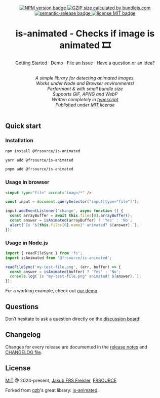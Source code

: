 
<p align="center">
  <a href="https://www.npmjs.com/package/@frsource/is-animated">
    <img src="https://img.shields.io/npm/v/@frsource/is-animated" alt="NPM version badge">
  </a>
  <a href="https://bundlejs.com/?q=%40frsource%2Fis-animated">
    <img src="https://deno.bundlejs.com/badge?q=@frsource/is-animated" alt="GZIP size calculated by bundlejs.com">
  </a>
  <a href="https://github.com/semantic-release/semantic-release">
    <img src="https://img.shields.io/badge/%20%20%F0%9F%93%A6%F0%9F%9A%80-semantic--release-e10079.svg" alt="semantic-release badge">
  </a>
  <a href="https://github.com/FRSOURCE/is-animated/blob/main/LICENSE">
    <img src="https://img.shields.io/github/license/FRSOURCE/is-animated" alt="license MIT badge">
  </a>
</p>

<h1 align="center">is-animated - Checks if image is animated 🎞</h1>

<p align="center">
  <a href="#quick-start">Getting Started</a>
  ·
  <a href="https://www.frsource.org/is-animated" target="_blank">Demo</a>
  ·
  <a href="https://github.com/FRSOURCE/is-animated/issues">File an Issue</a>
  ·
  <a href="#questions">Have a question or an idea?</a>
  <br>
</p>


<p align="center">
  <br>
  <i>A simple library for detecting animated images.
    <br>Works under Node and Browser environments!
    <br>Performant & with small bundle size
    <br>Supports GIF, APNG and WebP
    <br>Written completely in <a href="https://www.typescriptlang.org">typescript</a>
    <br>Published under <a href="https://opensource.org/licenses/MIT" target="_blank">MIT</a> license</i>
  <br>
  <br>
</p>

## Quick start

### Installation

```bash
npm install @frsource/is-animated

yarn add @frsource/is-animated

pnpm add @frsource/is-animated
```

### Usage in browser

```html
<input type="file" accept="image/*" />
```

```ts
const input = document.querySelector('input[type="file"]');

input.addEventListener('change', async function () {
  const arrayBuffer = await this.files[0].arrayBuffer();
  const answer = isAnimated(arrayBuffer) ? 'Yes' : 'No';
  alert(`Is "${this.files[0].name}" animated? ${answer}.`);
});
```

### Usage in Node.js

```ts
import { readFileSync } from 'fs';
import isAnimated from '@frsource/is-animated';

readFileSync('my-test-file.png', (err, buffer) => {
  const answer = isAnimated(buffer) ? 'Yes' : 'No';
  console.log(`Is "my-test-file.png" animated? ${answer}.`);
});
```

For a working example, check out [our demo](https://www.frsource.org/is-animated).

## Questions

Don’t hesitate to ask a question directly on the [discussion board](https://github.com/FRSOURCE/is-animated/discussions)!

## Changelog

Changes for every release are documented in the [release notes](https://github.com/FRSOURCE/is-animated/releases) and [CHANGELOG file](https://github.com/FRSOURCE/is-animated/tree/main/CHANGELOG.md).

## License

[MIT](https://opensource.org/licenses/MIT) @ 2024-present, [Jakub FRS Freisler](https://www.linkedin.com/in/jakub-freisler-03a32138/), [FRSOURCE](https://www.frsource.org/)

Forked from [qzb](https://github.com/qzb)'s great library: [is-animated](https://github.com/qzb/is-animated).
